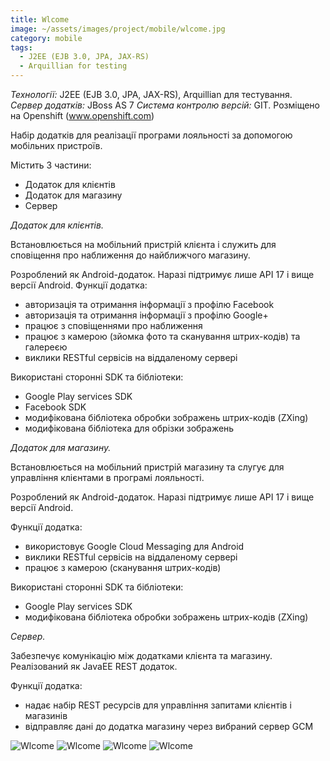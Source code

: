 ```yaml
---
title: Wlcome
image: ~/assets/images/project/mobile/wlcome.jpg
category: mobile
tags:
  - J2EE (EJB 3.0, JPA, JAX-RS)
  - Arquillian for testing
---
```


*Технології:* J2EE (EJB 3.0, JPA, JAX-RS), Arquillian для тестування.
*Сервер додатків:* JBoss AS 7
*Система контролю версій:* GIT.
Розміщено на Openshift (www.openshift.com)

Набір додатків для реалізації програми лояльності за допомогою мобільних пристроїв.

Містить 3 частини:

* Додаток для клієнтів
* Додаток для магазину
* Сервер

*Додаток для клієнтів.*

Встановлюється на мобільний пристрій клієнта і служить для сповіщення про наближення до найближчого магазину.

Розроблений як Android-додаток. Наразі підтримує лише API 17 і вище версії Android.
Функції додатка:

* авторизація та отримання інформації з профілю Facebook
* авторизація та отримання інформації з профілю Google+
* працює з сповіщеннями про наближення
* працює з камерою (зйомка фото та сканування штрих-кодів) та галереєю
* виклики RESTful сервісів на віддаленому сервері

Використані сторонні SDK та бібліотеки:

* Google Play services SDK
* Facebook SDK
* модифікована бібліотека обробки зображень штрих-кодів (ZXing)
* модифікована бібліотека для обрізки зображень

*Додаток для магазину.*

Встановлюється на мобільний пристрій магазину та слугує для управління клієнтами в програмі лояльності.

Розроблений як Android-додаток. Наразі підтримує лише API 17 і вище версії Android.

Функції додатка:

* використовує Google Cloud Messaging для Android
* виклики RESTful сервісів на віддаленому сервері
* працює з камерою (сканування штрих-кодів)

Використані сторонні SDK та бібліотеки:

* Google Play services SDK
* модифікована бібліотека обробки зображень штрих-кодів (ZXing)

*Сервер.*

Забезпечує комунікацію між додатками клієнта та магазину.
Реалізований як JavaEE REST додаток.

Функції додатка:

* надає набір REST ресурсів для управління запитами клієнтів і магазинів
* відправляє дані до додатка магазину через вибраний сервер GCM

![Wlcome](~/assets/images/project/mobile/wlcome-1.jpg)
![Wlcome](~/assets/images/project/mobile/wlcome-2.jpg)
![Wlcome](~/assets/images/project/mobile/wlcome-3.jpg)
![Wlcome](~/assets/images/project/mobile/wlcome-4.jpg)
